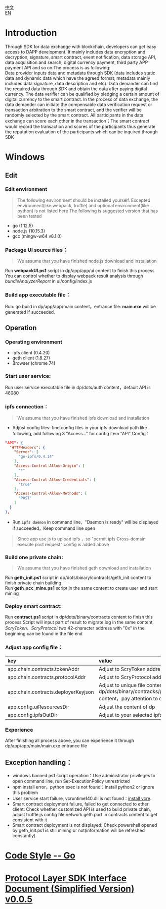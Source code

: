 [中文](./README-cn.md)  
[EN](./README.md)  
# Introduction
Through SDK for data exchange with blockchain, developers can get easy access to DAPP development. It mainly includes data encryption and decryption, signature, smart contract, event notification, data storage API, data acquisition and search, digital currency payment, third party APP payment API and so on.The process is as following:  
Data provider inputs data and metadata through SDK (data includes static data and dynamic data which have the agreed format; metadata mainly includes data signature, data description and etc). Data demander can find the required data through SDK and obtain the data after paying digital currency. The data verifier can be qualified by pledging a certain amount of digital currency to the smart contract. In the process of data exchange, the data demander can initiate the compensable data verification request or transaction arbitration to the smart contract, and the verifier will be randomly selected by the smart contract. All participants in the data exchange can score each other in the transaction；The smart contract would record the transaction and scores of the participants thus generate the reputation evaluation of the participants which can be inquired through SDK
# Windows
##  Edit
###  Edit environment
> The following environment should be installed yourself. Excepted environment(like webpack, truffle) and optional environment(like python) is not listed here
> The following is suggested version that has been tested
- go (1.12.5)
- node.js (10.15.3)
- gcc (mingw-w64 v8.1.0)
### Package UI source files：
> We assume that you have finished node.js download and installation  

Run **webpackUI.ps1** script in dp/app/app/ui content to finish this process 
You can control whether to display webpack result analysis through *bundleAnalyzerReport* in ui/config/index.js  
### Build app executable file：
Run: go build in dp/app/app/main content，entrance file: **main.exe** will be generated if succeeded.
##  Operation
### Operating environment
- ipfs client (0.4.20)
- geth client (1.8.27)
- Browser (chrome 74)
### Start user service:
Run user service executable file in dp/dots/auth content，default API is 48080
### ipfs connection：
> We assume that you have finished ipfs download and installation
- Adjust config files: find config files in your ipfs download path like following, add following 3 "Access..." for config item "API"   Config：  
```json
"API": {
  "HTTPHeaders": {
    "Server": [
      "go-ipfs/0.4.14"
    ],
    "Access-Control-Allow-Origin": [
      "*"
    ],
    "Access-Control-Allow-Credentials": [
      "true"
    ],
    "Access-Control-Allow-Methods": [
      "POST"
    ]
  }
},
```
- Run ```ipfs daemon``` in command line，"Daemon is ready" will be displayed if succeeded，Keep command line open
> Since app use js to upload ipfs ，so "permit ipfs Cross-domain execute post request" config is added above  
### Build one private chain:
> We assume that you have finished geth download and installation

Run **geth_init.ps1** script in dp/dots/binary/contracts/geth_init content to finish private chain building   
Run **geth_acc_mine.ps1** script in the same content to create user and start mining
### Deploy smart contract:
Run **contract.ps1** script in dp/dots/binary/contracts content to finish this process 
Script will input part of result to migrate.log in the same content, *ScryToken*、*ScryProtocol* two  42-character address with "0x" in the beginning can be found in the file end  
### Adjust app config file：
| key | value |
|:------- |:------- |
app.chain.contracts.tokenAddr | Adjust to ScryToken address found in logfile 
app.chain.contracts.protocolAddr | Adjust to ScryProtocol address found in logfile 
app.chain.contracts.deployerKeyjson | Adjust to unique file contents under dp/dots/binary/contracks/geth_init/chain/keystore content，pay attention to double quotes
app.config.uiResourcesDir | Adjust the content of dp 
app.config.ipfsOutDir | Adjust to your selected ipfs download path
### Experience
After finishing all process above, you can experience it through dp/app/app/main/main.exe entrance file
## Exception handling：
- windows banned ps1 script operation：Use administrator privileges to open command line, run Set-ExecutionPolicy unrestricted
- npm install error，python exec is not found：install python2 or ignore this problem
- User service start failure, vcruntime140.dll is not found：[install vcre](https://www.microsoft.com/zh-cn/download/details.aspx?id=48145).
- Smart contract deployment failure, failed to get connected to ether client: Check whether customized API is used to build private chain, adjust truffle.js config file network.geth.port in contracts content to get consistent with it
- Smart contract deployment is not displayed: Check powershell opened by geth_init.ps1 is still mining or not(information will be refreshed constantly).
# [Code Style -- Go](https://github.com/scryinfo/scryg/blob/master/codestyle_go.md)
# [Protocol Layer SDK Interface Document (Simplified Version) v0.0.5](https://github.com/scryinfo/dp/blob/master/document/ScryInfo%E5%8D%8F%E8%AE%AE%E5%B1%82%EF%BC%88%E7%AE%80%E5%8C%96%E7%89%88%EF%BC%89SDK%E6%8E%A5%E5%8F%A3%E6%96%87%E6%A1%A3v0.0.5.md)